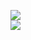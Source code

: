 [![](https://img.shields.io/badge/Made%20With-Github%20Spray-lightgrey.svg?style=for-the-badge&logo=github)](https://github.com/Annihil/github-spray#1419)  
[![](https://i.imgur.com/2DrTn0Z.gif)](https://github.com/Annihil/github-spray)